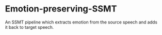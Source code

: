 # Emotion-preserving-SSMT
An SSMT pipeline which extracts emotion from the source speech and adds it back to target speech.
